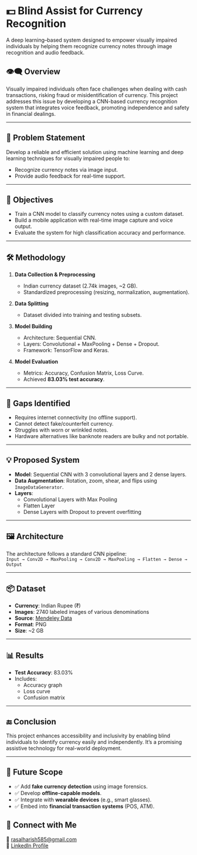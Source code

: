 # 💵 Blind Assist for Currency Recognition

A deep learning–based system designed to empower visually impaired individuals by helping them recognize currency notes through image recognition and audio feedback.

## 👁️‍🗨️ Overview

Visually impaired individuals often face challenges when dealing with cash transactions, risking fraud or misidentification of currency. This project addresses this issue by developing a CNN-based currency recognition system that integrates voice feedback, promoting independence and safety in financial dealings.

---

## 🧠 Problem Statement

Develop a reliable and efficient solution using machine learning and deep learning techniques for visually impaired people to:
- Recognize currency notes via image input.
- Provide audio feedback for real-time support.

---

## 🎯 Objectives

- Train a CNN model to classify currency notes using a custom dataset.
- Build a mobile application with real-time image capture and voice output.
- Evaluate the system for high classification accuracy and performance.

---

## 🛠️ Methodology

1. **Data Collection & Preprocessing**  
   - Indian currency dataset (2.74k images, ~2 GB).
   - Standardized preprocessing (resizing, normalization, augmentation).

2. **Data Splitting**  
   - Dataset divided into training and testing subsets.

3. **Model Building**  
   - Architecture: Sequential CNN.
   - Layers: Convolutional + MaxPooling + Dense + Dropout.
   - Framework: TensorFlow and Keras.

4. **Model Evaluation**  
   - Metrics: Accuracy, Confusion Matrix, Loss Curve.
   - Achieved **83.03% test accuracy**.

---

## 🚧 Gaps Identified

- Requires internet connectivity (no offline support).
- Cannot detect fake/counterfeit currency.
- Struggles with worn or wrinkled notes.
- Hardware alternatives like banknote readers are bulky and not portable.

---

## 💡 Proposed System

- **Model**: Sequential CNN with 3 convolutional layers and 2 dense layers.
- **Data Augmentation**: Rotation, zoom, shear, and flips using `ImageDataGenerator`.
- **Layers**:
  - Convolutional Layers with Max Pooling
  - Flatten Layer
  - Dense Layers with Dropout to prevent overfitting

---

## 🖼️ Architecture

The architecture follows a standard CNN pipeline:  
`Input → Conv2D → MaxPooling → Conv2D → MaxPooling → Flatten → Dense → Output`

---

## 📦 Dataset

- **Currency**: Indian Rupee (₹)
- **Images**: 2740 labeled images of various denominations
- **Source**: [Mendeley Data](https://data.mendeley.com/)
- **Format**: PNG
- **Size**: ~2 GB

---

## 📊 Results

- **Test Accuracy**: 83.03%
- Includes:
  - Accuracy graph
  - Loss curve
  - Confusion matrix

---

## 🔚 Conclusion

This project enhances accessibility and inclusivity by enabling blind individuals to identify currency easily and independently. It’s a promising assistive technology for real-world deployment.

---

## 🔭 Future Scope

- ✅ Add **fake currency detection** using image forensics.
- ✅ Develop **offline-capable models**.
- ✅ Integrate with **wearable devices** (e.g., smart glasses).
- ✅ Embed into **financial transaction systems** (POS, ATM).

## 🤝 Connect with Me

📧 rasalharish585@gmail.com  
🔗 [LinkedIn Profile](https://www.linkedin.com/in/rasalharish/)


